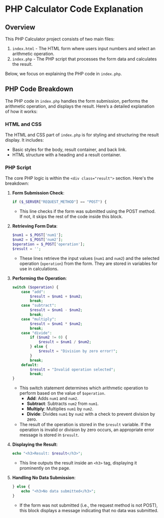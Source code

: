 # PHP Calculator Code Explanation

## Overview

This PHP Calculator project consists of two main files:
1. `index.html` - The HTML form where users input numbers and select an arithmetic operation.
2. `index.php` - The PHP script that processes the form data and calculates the result.

Below, we focus on explaining the PHP code in `index.php`.

## PHP Code Breakdown

The PHP code in `index.php` handles the form submission, performs the arithmetic operation, and displays the result. Here’s a detailed explanation of how it works:

### HTML and CSS

The HTML and CSS part of `index.php` is for styling and structuring the result display. It includes:
- Basic styles for the body, result container, and back link.
- HTML structure with a heading and a result container.

### PHP Script

The core PHP logic is within the `<div class="result">` section. Here's the breakdown:

1. **Form Submission Check**:
    ```php
    if ($_SERVER["REQUEST_METHOD"] == "POST") {
    ```
    - This line checks if the form was submitted using the POST method. If not, it skips the rest of the code inside this block.

2. **Retrieving Form Data**:
    ```php
    $num1 = $_POST['num1'];
    $num2 = $_POST['num2'];
    $operation = $_POST['operation'];
    $result = '';
    ```
    - These lines retrieve the input values (`num1` and `num2`) and the selected operation (`operation`) from the form. They are stored in variables for use in calculations.

3. **Performing the Operation**:
    ```php
    switch ($operation) {
        case "add":
            $result = $num1 + $num2;
            break;
        case "subtract":
            $result = $num1 - $num2;
            break;
        case "multiply":
            $result = $num1 * $num2;
            break;
        case "divide":
            if ($num2 != 0) {
                $result = $num1 / $num2;
            } else {
                $result = "Division by zero error!";
            }
            break;
        default:
            $result = "Invalid operation selected";
            break;
    }
    ```
    - This switch statement determines which arithmetic operation to perform based on the value of `$operation`.
        - **Add**: Adds `num1` and `num2`.
        - **Subtract**: Subtracts `num2` from `num1`.
        - **Multiply**: Multiplies `num1` by `num2`.
        - **Divide**: Divides `num1` by `num2` with a check to prevent division by zero.
    - The result of the operation is stored in the `$result` variable. If the operation is invalid or division by zero occurs, an appropriate error message is stored in `$result`.

4. **Displaying the Result**:
    ```php
    echo "<h3>Result: $result</h3>";
    ```
    - This line outputs the result inside an `<h3>` tag, displaying it prominently on the page.

5. **Handling No Data Submission**:
    ```php
    } else {
        echo "<h3>No data submitted</h3>";
    }
    ```
    - If the form was not submitted (i.e., the request method is not POST), this block displays a message indicating that no data was submitted.
